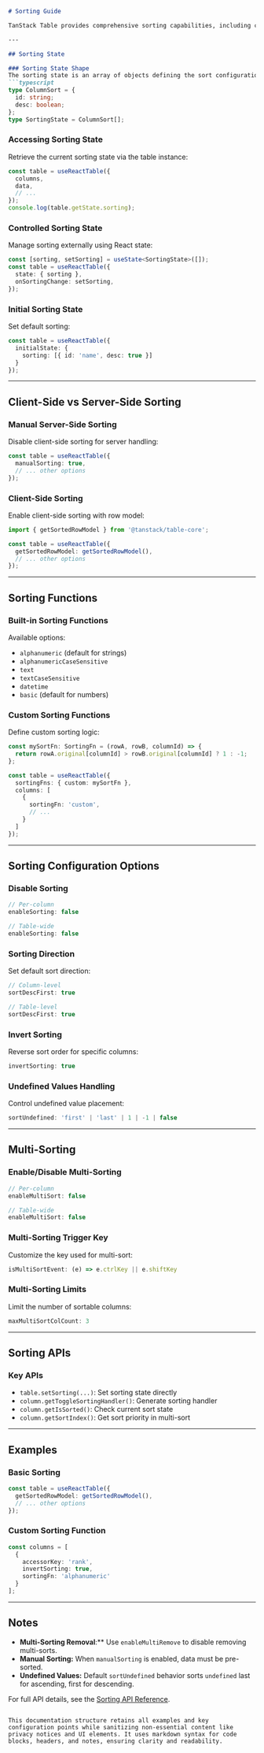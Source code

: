 

```markdown
# Sorting Guide

TanStack Table provides comprehensive sorting capabilities, including client-side sorting, custom sorting functions, and multi-column sorting. This guide covers configuration options and APIs for managing sorting behavior.

---

## Sorting State

### Sorting State Shape
The sorting state is an array of objects defining the sort configuration:
```typescript
type ColumnSort = {
  id: string;
  desc: boolean;
};
type SortingState = ColumnSort[];
```

### Accessing Sorting State
Retrieve the current sorting state via the table instance:
```typescript
const table = useReactTable({
  columns,
  data,
  // ...
});
console.log(table.getState.sorting);
```

### Controlled Sorting State
Manage sorting externally using React state:
```typescript
const [sorting, setSorting] = useState<SortingState>([]);
const table = useReactTable({
  state: { sorting },
  onSortingChange: setSorting,
});
```

### Initial Sorting State
Set default sorting:
```typescript
const table = useReactTable({
  initialState: {
    sorting: [{ id: 'name', desc: true }]
  }
});
```

---

## Client-Side vs Server-Side Sorting

### Manual Server-Side Sorting
Disable client-side sorting for server handling:
```typescript
const table = useReactTable({
  manualSorting: true,
  // ... other options
});
```

### Client-Side Sorting
Enable client-side sorting with row model:
```typescript
import { getSortedRowModel } from '@tanstack/table-core';

const table = useReactTable({
  getSortedRowModel: getSortedRowModel(),
  // ... other options
});
```

---

## Sorting Functions

### Built-in Sorting Functions
Available options:
- `alphanumeric` (default for strings)
- `alphanumericCaseSensitive`
- `text`
- `textCaseSensitive`
- `datetime`
- `basic` (default for numbers)

### Custom Sorting Functions
Define custom sorting logic:
```typescript
const mySortFn: SortingFn = (rowA, rowB, columnId) => {
  return rowA.original[columnId] > rowB.original[columnId] ? 1 : -1;
};

const table = useReactTable({
  sortingFns: { custom: mySortFn },
  columns: [
    {
      sortingFn: 'custom',
      // ...
    }
  ]
});
```

---

## Sorting Configuration Options

### Disable Sorting
```typescript
// Per-column
enableSorting: false

// Table-wide
enableSorting: false
```

### Sorting Direction
Set default sort direction:
```typescript
// Column-level
sortDescFirst: true

// Table-level
sortDescFirst: true
```

### Invert Sorting
Reverse sort order for specific columns:
```typescript
invertSorting: true
```

### Undefined Values Handling
Control undefined value placement:
```typescript
sortUndefined: 'first' | 'last' | 1 | -1 | false
```

---

## Multi-Sorting

### Enable/Disable Multi-Sorting
```typescript
// Per-column
enableMultiSort: false

// Table-wide
enableMultiSort: false
```

### Multi-Sorting Trigger Key
Customize the key used for multi-sort:
```typescript
isMultiSortEvent: (e) => e.ctrlKey || e.shiftKey
```

### Multi-Sorting Limits
Limit the number of sortable columns:
```typescript
maxMultiSortColCount: 3
```

---

## Sorting APIs

### Key APIs
- `table.setSorting(...)`: Set sorting state directly
- `column.getToggleSortingHandler()`: Generate sorting handler
- `column.getIsSorted()`: Check current sort state
- `column.getSortIndex()`: Get sort priority in multi-sort

---

## Examples

### Basic Sorting
```typescript
const table = useReactTable({
  getSortedRowModel: getSortedRowModel(),
  // ... other options
});
```

### Custom Sorting Function
```typescript
const columns = [
  {
    accessorKey: 'rank',
    invertSorting: true,
    sortingFn: 'alphanumeric'
  }
];
```

---

## Notes
- **Multi-Sorting Removal**:** Use `enableMultiRemove` to disable removing multi-sorts.
- **Manual Sorting:** When `manualSorting` is enabled, data must be pre-sorted.
- **Undefined Values:** Default `sortUndefined` behavior sorts `undefined` last for ascending, first for descending.

For full API details, see the [Sorting API Reference](#sorting-apis).
```

This documentation structure retains all examples and key configuration points while sanitizing non-essential content like privacy notices and UI elements. It uses markdown syntax for code blocks, headers, and notes, ensuring clarity and readability.